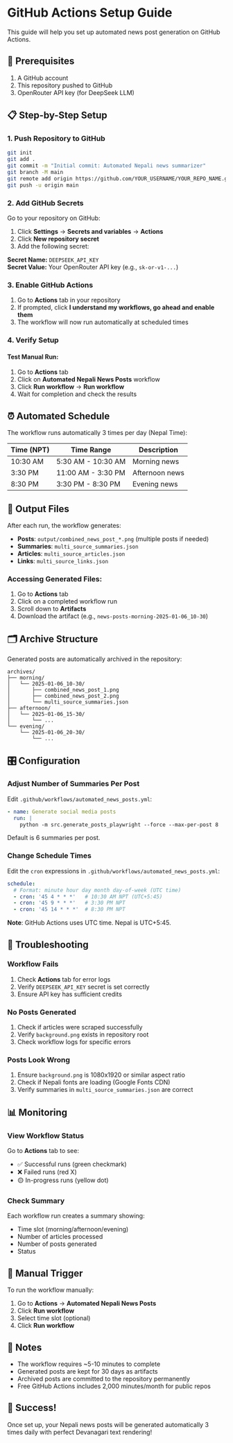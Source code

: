 # GitHub Actions Setup Guide

This guide will help you set up automated news post generation on GitHub Actions.

## 🔧 Prerequisites

1. A GitHub account
2. This repository pushed to GitHub
3. OpenRouter API key (for DeepSeek LLM)

## 📋 Step-by-Step Setup

### 1. Push Repository to GitHub

```bash
git init
git add .
git commit -m "Initial commit: Automated Nepali news summarizer"
git branch -M main
git remote add origin https://github.com/YOUR_USERNAME/YOUR_REPO_NAME.git
git push -u origin main
```

### 2. Add GitHub Secrets

Go to your repository on GitHub:
1. Click **Settings** → **Secrets and variables** → **Actions**
2. Click **New repository secret**
3. Add the following secret:

**Secret Name:** `DEEPSEEK_API_KEY`  
**Secret Value:** Your OpenRouter API key (e.g., `sk-or-v1-...`)

### 3. Enable GitHub Actions

1. Go to **Actions** tab in your repository
2. If prompted, click **I understand my workflows, go ahead and enable them**
3. The workflow will now run automatically at scheduled times

### 4. Verify Setup

#### Test Manual Run:
1. Go to **Actions** tab
2. Click on **Automated Nepali News Posts** workflow
3. Click **Run workflow** → **Run workflow**
4. Wait for completion and check the results

## ⏰ Automated Schedule

The workflow runs automatically 3 times per day (Nepal Time):

| Time (NPT) | Time Range | Description |
|------------|------------|-------------|
| 10:30 AM | 5:30 AM - 10:30 AM | Morning news |
| 3:30 PM | 11:00 AM - 3:30 PM | Afternoon news |
| 8:30 PM | 3:30 PM - 8:30 PM | Evening news |

## 📁 Output Files

After each run, the workflow generates:

- **Posts**: `output/combined_news_post_*.png` (multiple posts if needed)
- **Summaries**: `multi_source_summaries.json`
- **Articles**: `multi_source_articles.json`
- **Links**: `multi_source_links.json`

### Accessing Generated Files:

1. Go to **Actions** tab
2. Click on a completed workflow run
3. Scroll down to **Artifacts**
4. Download the artifact (e.g., `news-posts-morning-2025-01-06_10-30`)

## 🗂️ Archive Structure

Generated posts are automatically archived in the repository:

```
archives/
├── morning/
│   └── 2025-01-06_10-30/
│       ├── combined_news_post_1.png
│       ├── combined_news_post_2.png
│       └── multi_source_summaries.json
├── afternoon/
│   └── 2025-01-06_15-30/
│       └── ...
└── evening/
    └── 2025-01-06_20-30/
        └── ...
```

## 🎛️ Configuration

### Adjust Number of Summaries Per Post

Edit `.github/workflows/automated_news_posts.yml`:

```yaml
- name: Generate social media posts
  run: |
    python -m src.generate_posts_playwright --force --max-per-post 8
```

Default is 6 summaries per post.

### Change Schedule Times

Edit the `cron` expressions in `.github/workflows/automated_news_posts.yml`:

```yaml
schedule:
  # Format: minute hour day month day-of-week (UTC time)
  - cron: '45 4 * * *'   # 10:30 AM NPT (UTC+5:45)
  - cron: '45 9 * * *'   # 3:30 PM NPT
  - cron: '45 14 * * *'  # 8:30 PM NPT
```

**Note**: GitHub Actions uses UTC time. Nepal is UTC+5:45.

## 🐛 Troubleshooting

### Workflow Fails

1. Check **Actions** tab for error logs
2. Verify `DEEPSEEK_API_KEY` secret is set correctly
3. Ensure API key has sufficient credits

### No Posts Generated

1. Check if articles were scraped successfully
2. Verify `background.png` exists in repository root
3. Check workflow logs for specific errors

### Posts Look Wrong

1. Ensure `background.png` is 1080x1920 or similar aspect ratio
2. Check if Nepali fonts are loading (Google Fonts CDN)
3. Verify summaries in `multi_source_summaries.json` are correct

## 📊 Monitoring

### View Workflow Status

Go to **Actions** tab to see:
- ✅ Successful runs (green checkmark)
- ❌ Failed runs (red X)
- 🟡 In-progress runs (yellow dot)

### Check Summary

Each workflow run creates a summary showing:
- Time slot (morning/afternoon/evening)
- Number of articles processed
- Number of posts generated
- Status

## 🔄 Manual Trigger

To run the workflow manually:

1. Go to **Actions** → **Automated Nepali News Posts**
2. Click **Run workflow**
3. Select time slot (optional)
4. Click **Run workflow**

## 📝 Notes

- The workflow requires ~5-10 minutes to complete
- Generated posts are kept for 30 days as artifacts
- Archived posts are committed to the repository permanently
- Free GitHub Actions includes 2,000 minutes/month for public repos

## 🎉 Success!

Once set up, your Nepali news posts will be generated automatically 3 times daily with perfect Devanagari text rendering!
